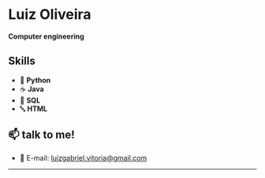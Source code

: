 # Luiz Oliveira

**Computer engineering**

## Skills

- 🐍 **Python**
- ☕ **Java**
- 🎲 **SQL**
- 🔤 **HTML**
##
## 📫 talk to me!

- 📧 E-mail: [luizgabriel.vitoria@gmail.com](mailto:luizgabriel.vitoria@gmail.com)

---

<!---
LuidyOn/LuidyOn is a ✨ special ✨ repository because its `README.md` (this file) appears on your GitHub profile.
You can click the Preview link to take a look at your changes.
--->
